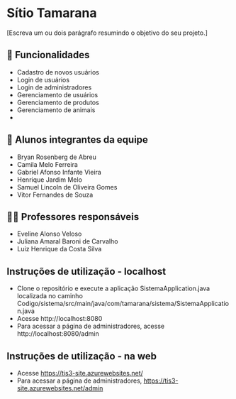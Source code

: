 # Sítio Tamarana

[Escreva um ou dois  parágrafo resumindo o objetivo do seu projeto.]
    
## 🚀 Funcionalidades
- Cadastro de novos usuários
- Login de usuários
- Login de administradores
- Gerenciamento de usuários
- Gerenciamento de produtos
- Gerenciamento de animais
- 

## 👥 Alunos integrantes da equipe

* Bryan Rosenberg de Abreu
* Camila Melo Ferreira
* Gabriel Afonso Infante Vieira
* Henrique Jardim Melo
* Samuel Lincoln de Oliveira Gomes
* Vitor Fernandes de Souza

## 👩‍🏫 Professores responsáveis

* Eveline Alonso Veloso 
* Juliana Amaral Baroni de Carvalho 
* Luiz Henrique da Costa Silva 

## Instruções de utilização - localhost

* Clone o repositório e execute a aplicação SistemaApplication.java localizada no caminho Codigo/sistema/src/main/java/com/tamarana/sistema/SistemaApplication.java
* Acesse http://localhost:8080
* Para acessar a página de administradores, acesse http://localhost:8080/admin

## Instruções de utilização - na web
* Acesse https://tis3-site.azurewebsites.net/
* Para acessar a página de administradores, https://tis3-site.azurewebsites.net/admin
  

